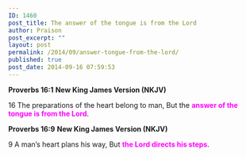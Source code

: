 ```yaml
---
ID: 1460
post_title: The answer of the tongue is from the Lord
author: Praison
post_excerpt: ""
layout: post
permalink: /2014/09/answer-tongue-from-the-lord/
published: true
post_date: 2014-09-16 07:59:53
---
```

<strong>Proverbs 16:1</strong>
<strong> New King James Version (NKJV)</strong>

16 The preparations of the heart belong to man,
But the <span style="color: #ff00ff;"><strong>answer of the tongue is from the Lord</strong></span>.

<strong>Proverbs 16:9</strong>
<strong>New King James Version (NKJV)</strong>

9 A man’s heart plans his way,
But <span style="color: #ff00ff;"><strong>the Lord directs his steps</strong></span>.
